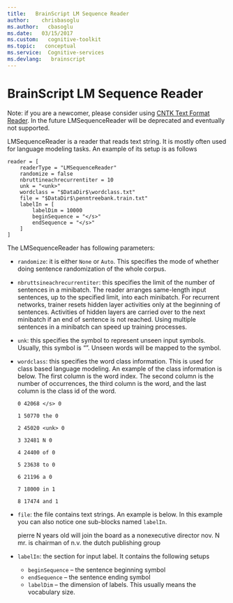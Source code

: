 ```yaml
---
title:   BrainScript LM Sequence Reader
author:    chrisbasoglu
ms.author:   cbasoglu
ms.date:   03/15/2017
ms.custom:   cognitive-toolkit
ms.topic:   conceptual
ms.service:  Cognitive-services
ms.devlang:   brainscript
---
```


# BrainScript LM Sequence Reader

Note: if you are a newcomer, please consider using [CNTK Text Format Reader](./BrainScript-CNTKTextFormat-Reader.md). In the future LMSequenceReader will be deprecated and eventually not supported.

LMSequenceReader is a reader that reads text string. It is mostly often used for language modeling tasks. An example of its setup is as follows

    reader = [
        readerType = "LMSequenceReader"
        randomize = false
        nbruttineachrecurrentiter = 10
        unk = "<unk>"
        wordclass = "$DataDir$\wordclass.txt"
        file = "$DataDir$\penntreebank.train.txt"
        labelIn = [
            labelDim = 10000
            beginSequence = "</s>"
            endSequence = "</s>"
        ]
    ]

The LMSequenceReader has following parameters:
* `randomize`: it is either `None` or `Auto`. This specifies the mode of whether doing sentence randomization of the whole corpus.

* `nbruttsineachrecurrentiter`: this specifies the limit of the number of sentences in a minibatch. The reader arranges same-length input sentences, up to the specified limit, into each minibatch. For recurrent networks, trainer resets hidden layer activities only at the beginning of sentences. Activities of hidden layers are carried over to the next minibatch if an end of sentence is not reached. Using multiple sentences in a minibatch can speed up training processes.

* `unk`: this specifies the symbol to represent unseen input symbols. Usually, this symbol is “<unk>”. Unseen words will be mapped to the symbol.

* `wordclass`: this specifies the word class information. This is used for class based language modeling. An example of the class information is below. The first column is the word index. The second column is the number of occurrences, the third column is the word, and the last column is the class id of the word.

    `0 42068 </s> 0`

    `1 50770 the 0`

    `2 45020 <unk> 0`

    `3 32481 N 0`

    `4 24400 of 0`

    `5 23638 to 0`

    `6 21196 a 0`

    `7 18000 in 1`

    `8 17474 and 1`

* `file`: the file contains text strings. An example is below. In this example you can also notice one sub-blocks named `labelIn`.

    </s> pierre <unk> N years old will join the board as a nonexecutive director nov. N </s>
    </s> mr. <unk> is chairman of <unk> n.v. the dutch publishing group </s>

* `labelIn`: the section for input label. It contains the following setups
  * `beginSequence` – the sentence beginning symbol
  * `endSequence` – the sentence ending symbol
  * `labelDim` – the dimension of labels. This usually means the vocabulary size.

